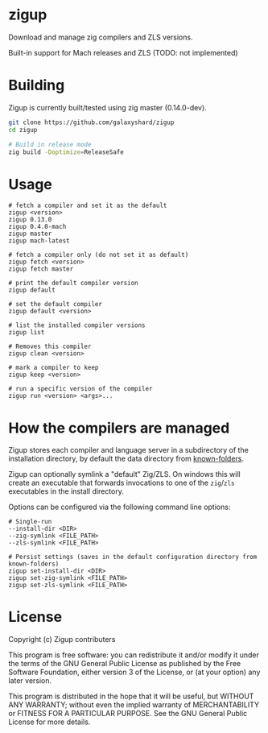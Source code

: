 # zigup

Download and manage zig compilers and ZLS versions.

Built-in support for Mach releases and ZLS (TODO: not implemented)

# Building

Zigup is currently built/tested using zig master (0.14.0-dev).

```sh
git clone https://github.com/galaxyshard/zigup
cd zigup

# Build in release mode
zig build -Doptimize=ReleaseSafe
```

# Usage

```
# fetch a compiler and set it as the default
zigup <version>
zigup 0.13.0
zigup 0.4.0-mach
zigup master
zigup mach-latest

# fetch a compiler only (do not set it as default)
zigup fetch <version>
zigup fetch master

# print the default compiler version
zigup default

# set the default compiler
zigup default <version>

# list the installed compiler versions
zigup list

# Removes this compiler
zigup clean <version>

# mark a compiler to keep
zigup keep <version>

# run a specific version of the compiler
zigup run <version> <args>...
```

# How the compilers are managed

Zigup stores each compiler and language server in a subdirectory of the installation directory, by default the data directory from [known-folders](https://github.com/ziglibs/known-folders).

Zigup can optionally symlink a "default" Zig/ZLS. On windows this will create an executable that forwards invocations to one of the `zig`/`zls` executables in the install directory.

Options can be configured via the following command line options:
```
# Single-run
--install-dir <DIR>
--zig-symlink <FILE_PATH>
--zls-symlink <FILE_PATH>

# Persist settings (saves in the default configuration directory from known-folders)
zigup set-install-dir <DIR>
zigup set-zig-symlink <FILE_PATH>
zigup set-zls-symlink <FILE_PATH>
```

# License

Copyright (c) Zigup contributers

This program is free software: you can redistribute it and/or modify it under the terms of the GNU General Public License as published by the Free Software Foundation, either version 3 of the License, or (at your option) any later version.

This program is distributed in the hope that it will be useful, but WITHOUT ANY WARRANTY; without even the implied warranty of MERCHANTABILITY or FITNESS FOR A PARTICULAR PURPOSE.  See the GNU General Public License for more details.
